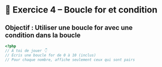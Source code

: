 # 🔄 Exercice 4 – Boucle for et condition

## Objectif : Utiliser une boucle for avec une condition dans la boucle

```php
<?php
// À toi de jouer 👇
// Écris une boucle for de 0 à 10 (inclus)
// Pour chaque nombre, affiche seulement ceux qui sont pairs
```
